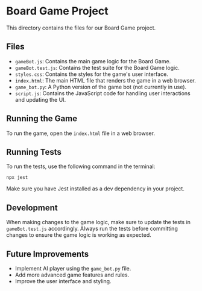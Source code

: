 # Board Game Project

This directory contains the files for our Board Game project.

## Files

- `gameBot.js`: Contains the main game logic for the Board Game.
- `gameBot.test.js`: Contains the test suite for the Board Game logic.
- `styles.css`: Contains the styles for the game's user interface.
- `index.html`: The main HTML file that renders the game in a web browser.
- `game_bot.py`: A Python version of the game bot (not currently in use).
- `script.js`: Contains the JavaScript code for handling user interactions and updating the UI.

## Running the Game

To run the game, open the `index.html` file in a web browser.

## Running Tests

To run the tests, use the following command in the terminal:

```
npx jest
```

Make sure you have Jest installed as a dev dependency in your project.

## Development

When making changes to the game logic, make sure to update the tests in `gameBot.test.js` accordingly. Always run the tests before committing changes to ensure the game logic is working as expected.

## Future Improvements

- Implement AI player using the `game_bot.py` file.
- Add more advanced game features and rules.
- Improve the user interface and styling.

